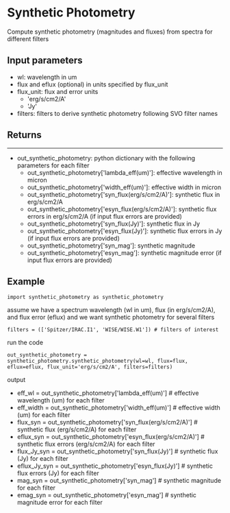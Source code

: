 # Synthetic Photometry
Compute synthetic photometry (magnitudes and fluxes) from spectra for different filters

## Input parameters
* wl: wavelength in um
* flux and eflux (optional) in units specified by flux_unit
* flux_unit: flux and error units
	* 'erg/s/cm2/A'
	* 'Jy'
* filters: filters to derive synthetic photometry following SVO filter names 

## Returns
------
* out_synthetic_photometry: python dictionary with the following parameters for each filter
	* out_synthetic_photometry['lambda_eff(um)']: effective wavelength in micron
	* out_synthetic_photometry['width_eff(um)']: effective width in micron
	* out_synthetic_photometry['syn_flux(erg/s/cm2/A)']: synthetic flux in erg/s/cm2/A
	* out_synthetic_photometry['esyn_flux(erg/s/cm2/A)']: synthetic flux errors in erg/s/cm2/A (if input flux errors are provided)
	* out_synthetic_photometry['syn_flux(Jy)']: synthetic flux in Jy
	* out_synthetic_photometry['esyn_flux(Jy)']: synthetic flux errors in Jy (if input flux errors are provided)
	* out_synthetic_photometry['syn_mag']: synthetic magnitude
	* out_synthetic_photometry['esyn_mag']: synthetic magnitude error (if input flux errors are provided)

## Example
```
import synthetic_photometry as synthetic_photometry
```
assume we have a spectrum wavelength (wl in um), flux (in erg/s/cm2/A), and flux error (eflux) and we want synthetic photometry for several filters
```
filters = (['Spitzer/IRAC.I1', 'WISE/WISE.W1']) # filters of interest
```
run the code
```
out_synthetic_photometry = synthetic_photometry.synthetic_photometry(wl=wl, flux=flux, eflux=eflux, flux_unit='erg/s/cm2/A', filters=filters)
```
output
* eff_wl = out_synthetic_photometry['lambda_eff(um)'] # effective wavelength (um) for each filter
* eff_width = out_synthetic_photometry['width_eff(um)'] # effective width (um) for each filter
* flux_syn = out_synthetic_photometry['syn_flux(erg/s/cm2/A)'] # synthetic flux (erg/s/cm2/A) for each filter
* eflux_syn = out_synthetic_photometry['esyn_flux(erg/s/cm2/A)'] # synthetic flux errors (erg/s/cm2/A) for each filter
* flux_Jy_syn = out_synthetic_photometry['syn_flux(Jy)'] # synthetic flux (Jy) for each filter
* eflux_Jy_syn = out_synthetic_photometry['esyn_flux(Jy)'] # synthetic flux errors (Jy) for each filter
* mag_syn = out_synthetic_photometry['syn_mag'] # synthetic magnitude for each filter
* emag_syn = out_synthetic_photometry['esyn_mag'] # synthetic magnitude error for each filter

